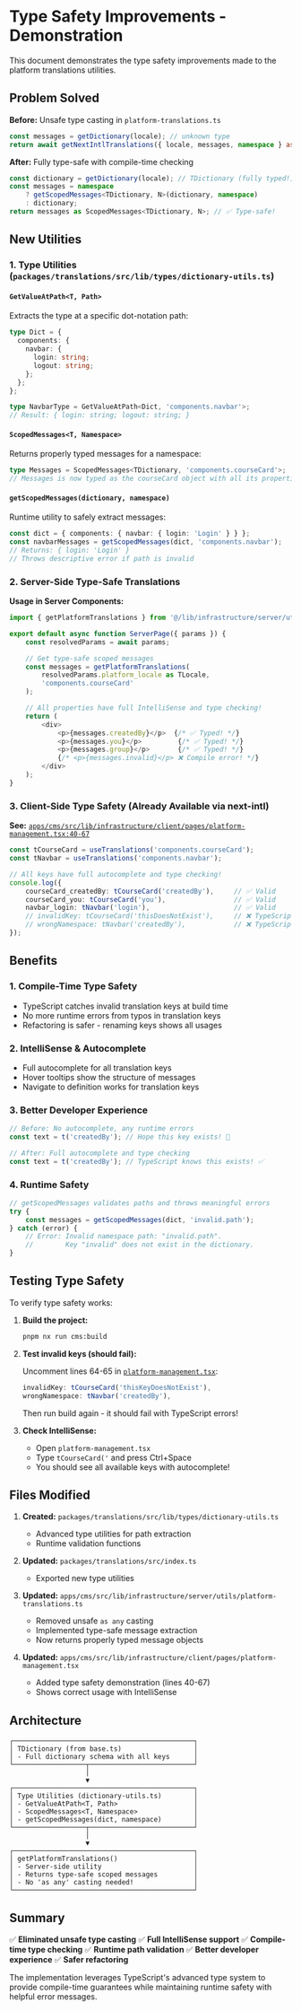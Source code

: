 # Type Safety Improvements - Demonstration

This document demonstrates the type safety improvements made to the platform translations utilities.

## Problem Solved

**Before:** Unsafe type casting in `platform-translations.ts`
```typescript
const messages = getDictionary(locale); // unknown type
return await getNextIntlTranslations({ locale, messages, namespace } as any); // ❌ Unsafe!
```

**After:** Fully type-safe with compile-time checking
```typescript
const dictionary = getDictionary(locale); // TDictionary (fully typed!)
const messages = namespace
    ? getScopedMessages<TDictionary, N>(dictionary, namespace)
    : dictionary;
return messages as ScopedMessages<TDictionary, N>; // ✅ Type-safe!
```

## New Utilities

### 1. Type Utilities (`packages/translations/src/lib/types/dictionary-utils.ts`)

#### `GetValueAtPath<T, Path>`
Extracts the type at a specific dot-notation path:

```typescript
type Dict = {
  components: {
    navbar: {
      login: string;
      logout: string;
    };
  };
};

type NavbarType = GetValueAtPath<Dict, 'components.navbar'>;
// Result: { login: string; logout: string; }
```

#### `ScopedMessages<T, Namespace>`
Returns properly typed messages for a namespace:

```typescript
type Messages = ScopedMessages<TDictionary, 'components.courseCard'>;
// Messages is now typed as the courseCard object with all its properties!
```

#### `getScopedMessages(dictionary, namespace)`
Runtime utility to safely extract messages:

```typescript
const dict = { components: { navbar: { login: 'Login' } } };
const navbarMessages = getScopedMessages(dict, 'components.navbar');
// Returns: { login: 'Login' }
// Throws descriptive error if path is invalid
```

### 2. Server-Side Type-Safe Translations

**Usage in Server Components:**

```typescript
import { getPlatformTranslations } from '@/lib/infrastructure/server/utils/platform-translations';

export default async function ServerPage({ params }) {
    const resolvedParams = await params;

    // Get type-safe scoped messages
    const messages = getPlatformTranslations(
        resolvedParams.platform_locale as TLocale,
        'components.courseCard'
    );

    // All properties have full IntelliSense and type checking!
    return (
        <div>
            <p>{messages.createdBy}</p>  {/* ✅ Typed! */}
            <p>{messages.you}</p>         {/* ✅ Typed! */}
            <p>{messages.group}</p>       {/* ✅ Typed! */}
            {/* <p>{messages.invalid}</p> ❌ Compile error! */}
        </div>
    );
}
```

### 3. Client-Side Type Safety (Already Available via next-intl)

**See:** [`apps/cms/src/lib/infrastructure/client/pages/platform-management.tsx:40-67`](apps/cms/src/lib/infrastructure/client/pages/platform-management.tsx#L40-L67)

```typescript
const tCourseCard = useTranslations('components.courseCard');
const tNavbar = useTranslations('components.navbar');

// All keys have full autocomplete and type checking!
console.log({
    courseCard_createdBy: tCourseCard('createdBy'),     // ✅ Valid
    courseCard_you: tCourseCard('you'),                 // ✅ Valid
    navbar_login: tNavbar('login'),                     // ✅ Valid
    // invalidKey: tCourseCard('thisDoesNotExist'),     // ❌ TypeScript error!
    // wrongNamespace: tNavbar('createdBy'),            // ❌ TypeScript error!
});
```

## Benefits

### 1. **Compile-Time Type Safety**
- TypeScript catches invalid translation keys at build time
- No more runtime errors from typos in translation keys
- Refactoring is safer - renaming keys shows all usages

### 2. **IntelliSense & Autocomplete**
- Full autocomplete for all translation keys
- Hover tooltips show the structure of messages
- Navigate to definition works for translation keys

### 3. **Better Developer Experience**
```typescript
// Before: No autocomplete, any runtime errors
const text = t('createdBy'); // Hope this key exists! 🤞

// After: Full autocomplete and type checking
const text = t('createdBy'); // TypeScript knows this exists! ✅
```

### 4. **Runtime Safety**
```typescript
// getScopedMessages validates paths and throws meaningful errors
try {
    const messages = getScopedMessages(dict, 'invalid.path');
} catch (error) {
    // Error: Invalid namespace path: "invalid.path".
    //        Key "invalid" does not exist in the dictionary.
}
```

## Testing Type Safety

To verify type safety works:

1. **Build the project:**
   ```bash
   pnpm nx run cms:build
   ```

2. **Test invalid keys (should fail):**

   Uncomment lines 64-65 in [`platform-management.tsx`](apps/cms/src/lib/infrastructure/client/pages/platform-management.tsx#L64-L65):
   ```typescript
   invalidKey: tCourseCard('thisKeyDoesNotExist'),
   wrongNamespace: tNavbar('createdBy'),
   ```

   Then run build again - it should fail with TypeScript errors!

3. **Check IntelliSense:**
   - Open `platform-management.tsx`
   - Type `tCourseCard('` and press Ctrl+Space
   - You should see all available keys with autocomplete!

## Files Modified

1. **Created:** `packages/translations/src/lib/types/dictionary-utils.ts`
   - Advanced type utilities for path extraction
   - Runtime validation functions

2. **Updated:** `packages/translations/src/index.ts`
   - Exported new type utilities

3. **Updated:** `apps/cms/src/lib/infrastructure/server/utils/platform-translations.ts`
   - Removed unsafe `as any` casting
   - Implemented type-safe message extraction
   - Now returns properly typed message objects

4. **Updated:** `apps/cms/src/lib/infrastructure/client/pages/platform-management.tsx`
   - Added type safety demonstration (lines 40-67)
   - Shows correct usage with IntelliSense

## Architecture

```
┌─────────────────────────────────────────────┐
│ TDictionary (from base.ts)                  │
│ - Full dictionary schema with all keys      │
└──────────────────┬──────────────────────────┘
                   │
                   ▼
┌─────────────────────────────────────────────┐
│ Type Utilities (dictionary-utils.ts)        │
│ - GetValueAtPath<T, Path>                   │
│ - ScopedMessages<T, Namespace>              │
│ - getScopedMessages(dict, namespace)        │
└──────────────────┬──────────────────────────┘
                   │
                   ▼
┌─────────────────────────────────────────────┐
│ getPlatformTranslations()                   │
│ - Server-side utility                       │
│ - Returns type-safe scoped messages         │
│ - No 'as any' casting needed!               │
└─────────────────────────────────────────────┘
```

## Summary

✅ **Eliminated unsafe type casting**
✅ **Full IntelliSense support**
✅ **Compile-time type checking**
✅ **Runtime path validation**
✅ **Better developer experience**
✅ **Safer refactoring**

The implementation leverages TypeScript's advanced type system to provide compile-time guarantees while maintaining runtime safety with helpful error messages.
